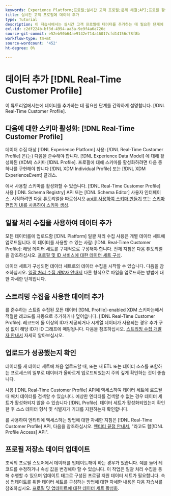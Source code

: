 ```yaml
---
keywords: Experience Platform;프로필;실시간 고객 프로필;문제 해결;API;프로필 활성화;프로필 활성화
title: 실시간 고객 프로필에 데이터 추가
type: Tutorial
description: 이 자습서에서는 실시간 고객 프로필에 데이터를 추가하는 데 필요한 단계에 대해 설명합니다.
exl-id: c2df224b-bf3d-4994-aa3a-9e9f4a6a726c
source-git-commit: e52eb90b64ae9142e714a46017cfd14156c78f8b
workflow-type: tm+mt
source-wordcount: '452'
ht-degree: 0%

---
```



# 데이터 추가 [!DNL Real-Time Customer Profile]

이 튜토리얼에서는에 데이터를 추가하는 데 필요한 단계를 간략하게 설명합니다. [!DNL Real-Time Customer Profile].

## 다음에 대한 스키마 활성화: [!DNL Real-Time Customer Profile]

데이터 수집 대상 [!DNL Experience Platform] 사용: [!DNL Real-Time Customer Profile] 은(는) 다음을 준수해야 합니다. [!DNL Experience Data Model] 에 대해 활성화된 (XDM) 스키마 [!DNL Profile]. 프로필에 대해 스키마를 활성화하려면 다음 중 하나를 구현해야 합니다 [!DNL XDM Individual Profile] 또는 [!DNL XDM ExperienceEvent] 클래스.

에서 사용할 스키마를 활성화할 수 있습니다. [!DNL Real-Time Customer Profile] 사용 [!DNL Schema Registry] API 또는 [!DNL Schema Editor] 사용자 인터페이스. 시작하려면 다음 튜토리얼을 따르십시오 [api를 사용하여 스키마 만들기](../../xdm/tutorials/create-schema-api.md) 또는 [스키마 편집기 UI를 사용하여 스키마 생성](../../xdm/tutorials/create-schema-ui.md).

## 일괄 처리 수집을 사용하여 데이터 추가

모든 데이터를에 업로드함 [!DNL Platform] 일괄 처리 수집 사용은 개별 데이터 세트에 업로드됩니다. 이 데이터를 사용할 수 있는 사람: [!DNL Real-Time Customer Profile]: 해당 데이터 세트를 구체적으로 구성해야 합니다. 전체 지침은 다음 튜토리얼 을 참조하십시오. [프로필 및 ID 서비스에 대한 데이터 세트 구성](dataset-configuration.md).

데이터 세트가 구성되면 데이터 세트로의 데이터 수집을 시작할 수 있습니다. 다음을 참조하십시오. [일괄 처리 수집 개발자 안내서](../../ingestion/batch-ingestion/api-overview.md) 다른 형식으로 파일을 업로드하는 방법에 대한 자세한 단계입니다.

## 스트리밍 수집을 사용한 데이터 추가

를 준수하는 스트림 수집된 모든 데이터 [!DNL Profile]-enabled XDM 스키마는에서 적절한 레코드를 자동으로 추가하거나 덮어씁니다. [!DNL Real-Time Customer Profile]. 레코드에 둘 이상의 ID가 제공되거나 시계열 데이터가 사용되는 경우 추가 구성 없이 해당 ID가 ID 그래프에 매핑됩니다. 다음을 참조하십시오. [스트리밍 수집 개발자 안내서](../../ingestion/tutorials/streaming-record-data.md) 자세히 알아보십시오.

## 업로드가 성공했는지 확인

데이터를 새 데이터 세트에 처음 업로드할 때, 또는 새 ETL 또는 데이터 소스를 포함하는 프로세스의 일부로 데이터가 올바르게 업로드되었는지 주의 깊게 확인하는 것이 좋습니다.

사용 [!DNL Real-Time Customer Profile] API에 액세스하여 데이터 세트에 로드될 때 배치 데이터를 검색할 수 있습니다. 예상한 엔티티를 검색할 수 없는 경우 데이터 세트가 활성화되지 않을 수 있습니다 [!DNL Profile]. 데이터 세트가 활성화되었는지 확인한 후 소스 데이터 형식 및 식별자가 기대를 지원하는지 확인합니다.

를 사용하여 엔티티에 액세스하는 방법에 대한 자세한 지침은 [!DNL Real-Time Customer Profile] API, 다음을 참조하십시오. [엔티티 끝점 안내서](../api/entities.md), &quot;라고도 함[!DNL Profile Access] API&quot;.

## 프로필 저장소 데이터 업데이트

조직의 프로필 스토어에서 데이터를 업데이트해야 하는 경우가 있습니다. 예를 들어 레코드를 수정하거나 속성 값을 변경해야 할 수 있습니다. 이 작업은 일괄 처리 수집을 통해 수행할 수 있으며 업데이트 태그로 구성된 프로필 지원 데이터 세트가 필요합니다. 속성 업데이트를 위한 데이터 세트를 구성하는 방법에 대한 자세한 내용은 다음 자습서를 참조하십시오. [프로필 및 업데이트에 대한 데이터 세트 활성화](../../catalog/datasets/enable-upsert.md).
